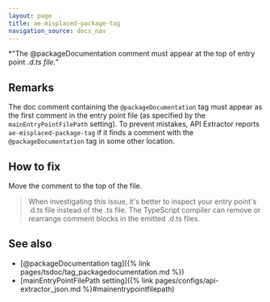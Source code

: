 ```yaml
---
layout: page
title: ae-misplaced-package-tag
navigation_source: docs_nav
---
```


*"The @packageDocumentation comment must appear at the top of entry point *.d.ts file."*

## Remarks

The doc comment containing the `@packageDocumentation` tag must appear as the first comment
in the entry point file (as specified by the `mainEntryPointFilePath` setting).  To prevent mistakes,
API Extractor reports `ae-misplaced-package-tag` if it finds a comment with the `@packageDocumentation` tag
in some other location.

## How to fix

Move the comment to the top of the file.

> When investigating this issue, it's better to inspect your entry point's .d.ts file instead of the .ts file.
> The TypeScript compiler can remove or rearrange comment blocks in the emitted .d.ts files.

## See also

- [@packageDocumentation tag]({% link pages/tsdoc/tag_packagedocumentation.md %})
- [mainEntryPointFilePath setting]({% link pages/configs/api-extractor_json.md %}#mainentrypointfilepath)
